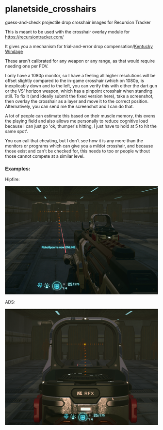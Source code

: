 # planetside_crosshairs
guess-and-check projectile drop crosshair images for Recursion Tracker


This is meant to be used with the crosshair overlay module for https://recursiontracker.com/

It gives you a mechanism for trial-and-error drop compensation/[Kentucky Windage](https://en.wikipedia.org/wiki/Windage#Ballistics)

These aren't calibrated for any weapon or any range, as that would require needing one per FOV.

I only have a 1080p monitor, so I have a feeling all higher resolutions will be offset slightly compared to the in-game crosshair (which on 1080p, is inexplicably down and to the left, you can verify this with either the dart gun or the VS' horizon weapon, which has a pinpoint crosshair when standing still.  To fix it (and ideally submit the fixed version here), take a screenshot, then overlay the crosshair as a layer and move it to the correct position.  Alternatively, you can send me the screenshot and I can do that.

A lot of people can estimate this based on their muscle memory, this evens the playing field and also allows me personally to reduce cognitive load because I can just go 'ok, thumper's hitting, I just have to hold at 5 to hit the same spot'.  

You can call that cheating, but I don't see how it is any more than the monitors or programs which can give you a mildot crosshair, and because those exist and can't be checked for, this needs to too or people without those cannot compete at a similar level.

### Examples:

Hipfire:

![Hipfire crosshairs](https://github.com/NireBryce/planetside_crosshairs/blob/main/example.png)

ADS:

![ADS crosshairs](https://github.com/NireBryce/planetside_crosshairs/blob/main/example-ads.png)
